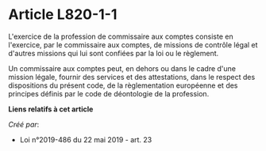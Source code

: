 # Article L820-1-1

L'exercice de la profession de commissaire aux comptes consiste en l'exercice, par le commissaire aux comptes, de missions de
contrôle légal et d'autres missions qui lui sont confiées par la loi ou le règlement.

Un commissaire aux comptes peut, en dehors ou dans le cadre d'une mission légale, fournir des services et des attestations,
dans le respect des dispositions du présent code, de la règlementation européenne et des principes définis par le code de
déontologie de la profession.

**Liens relatifs à cet article**

_Créé par_:

  - Loi n°2019-486 du 22 mai 2019 - art. 23
